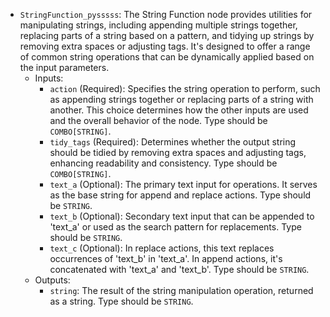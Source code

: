 - `StringFunction_pysssss`: The String Function node provides utilities for manipulating strings, including appending multiple strings together, replacing parts of a string based on a pattern, and tidying up strings by removing extra spaces or adjusting tags. It's designed to offer a range of common string operations that can be dynamically applied based on the input parameters.
    - Inputs:
        - `action` (Required): Specifies the string operation to perform, such as appending strings together or replacing parts of a string with another. This choice determines how the other inputs are used and the overall behavior of the node. Type should be `COMBO[STRING]`.
        - `tidy_tags` (Required): Determines whether the output string should be tidied by removing extra spaces and adjusting tags, enhancing readability and consistency. Type should be `COMBO[STRING]`.
        - `text_a` (Optional): The primary text input for operations. It serves as the base string for append and replace actions. Type should be `STRING`.
        - `text_b` (Optional): Secondary text input that can be appended to 'text_a' or used as the search pattern for replacements. Type should be `STRING`.
        - `text_c` (Optional): In replace actions, this text replaces occurrences of 'text_b' in 'text_a'. In append actions, it's concatenated with 'text_a' and 'text_b'. Type should be `STRING`.
    - Outputs:
        - `string`: The result of the string manipulation operation, returned as a string. Type should be `STRING`.

